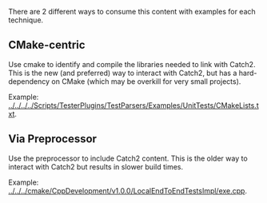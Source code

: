 There are 2 different ways to consume this content with examples for each technique.

## CMake-centric

Use cmake to identify and compile the libraries needed to link with Catch2. This is the new (and
preferred) way to interact with Catch2, but has a hard-dependency on CMake (which may be overkill
for very small projects).

Example: [../../../../Scripts/TesterPlugins/TestParsers/Examples/UnitTests/CMakeLists.txt](../../../../Scripts/TesterPlugins/TestParsers/Examples/UnitTests/CMakeLists.txt).

## Via Preprocessor

Use the preprocessor to include Catch2 content. This is the older way to interact with Catch2 but
results in slower build times.

Example: [../../../cmake/CppDevelopment/v1.0.0/LocalEndToEndTestsImpl/exe.cpp](../../../cmake/CppDevelopment/v1.0.0/LocalEndToEndTestsImpl/exe.cpp).
